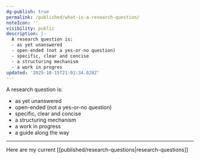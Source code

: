 ```yaml
---
dg-publish: true
permalink: /published/what-is-a-research-question/
noteIcon: ''
visibility: public
description: |-
  A research question is:
  - as yet unanswered
  - open-ended (not a yes-or-no question)
  - specific, clear and concise 
  - a structuring mechanism
  - a work in progres
updated: '2025-10-15T21:01:34.028Z'
---
```


A research question is:
- as yet unanswered
- open-ended (not a yes-or-no question)
- specific, clear and concise 
- a structuring mechanism
- a work in progress 
- a guide along the way 

---

Here are my current [[published/research-questions\|research-questions]]
